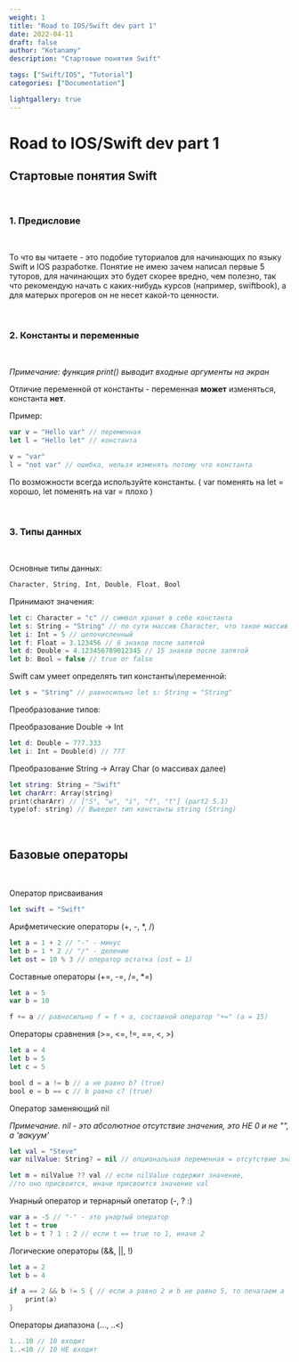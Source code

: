 ```yaml
---
weight: 1
title: "Road to IOS/Swift dev part 1"
date: 2022-04-11
draft: false
author: "Kotanamy"
description: "Стартовые понятия Swift"

tags: ["Swift/IOS", "Tutorial"]
categories: ["Documentation"]

lightgallery: true
---
```


# Road to IOS/Swift dev part 1
## **Стартовые понятия Swift**

<br>

### 1. Предисловие

<br>

То что вы читаете - это подобие туториалов для начинающих по языку Swift и IOS разработке. Понятие не имею зачем написал первые 5 туторов, для начинающих это будет скорее вредно, чем полезно, так что рекомендую начать с каких-нибудь курсов (например, swiftbook), а для матерых прогеров он не несет какой-то ценности.

<br>

### 2. Константы и переменные

<br>

*Примечание: функция print() выводит входные аргументы на экран*

Отличие переменной от константы - переменная **может** изменяться, константа **нет**.

Пример:

```Swift
var v = "Hello var" // переменная
let l = "Hello let" // константа

v = "var"
l = "not var" // ошибка, нельзя изменять потому что константа
```

По возможности всегда используйте константы. ( var поменять на let = хорошо, let поменять на var = плохо )

<br>

### 3. Типы данных

<br>

Основные типы данных:

```Swift
Character, String, Int, Double, Float, Bool
```

Принимают значения:

```Swift
let c: Character = "c" // символ хранит в себе константа
let s: String = "String" // по сути массив Character, что такое массив to be continue...
let i: Int = 5 // целочисленный
let f: Float = 3.123456 // 6 знаков после запятой
let d: Double = 4.123456789012345 // 15 знаков после запятой
let b: Bool = false // true or false
```

Swift сам умеет определять тип константы\переменной:

```Swift
let s = "String" // равносильно let s: String = "String"
```

Преобразование типов:

Преобразование Double -> Int

```Swift
let d: Double = 777.333
let i: Int = Double(d) // 777
```

Преобразование String -> Array Char (о массивах далее)

```Swift
let string: String = "Swift"
let charArr: Array(string)
print(charArr) // ["S", "w", "i", "f", "t"] (part2 5.1)
type(of: string) // Выведет тип константы string (String)
```

<br>

## Базовые операторы

<br>

Оператор присваивания 

```Swift
let swift = "Swift"
```

Арифметические операторы (+, -, *, /)

```Swift
let a = 1 + 2 // "-" - минус
let b = 1 * 2 // "/" - деление
let ost = 10 % 3 // оператор остатка (ost = 1)
```

Составные операторы (+=, -=, /=, *=)

```Swift
let a = 5
var b = 10

f += a // равносильно f = f + a, составной оператор "+=" (а = 15)
```

Операторы сравнения (>=, <=, !=, ==, <, >)

```Swift
let a = 4
let b = 5
let c = 5

bool d = a != b // a не равно b? (true)
bool e = b == c // b равно с? (true)
```

Оператор заменяющий nil

*Примечание. nil - это абсолютное отсутствие значения, это НЕ 0 и не "", а 'вакуум'*

```Swift
let val = "Steve"
var nilValue: String? = nil // опциональная переменная = отсутствие значения

let m = nilValue ?? val // если nilValue содержит значение, 
//то оно присвоится, иначе присвоится значение val
```

Унарный оператор и тернарный опетатор (-, ? :)

```Swift
var a = -5 // "-" - это унартый оператор
let t = true
let b = t ? 1 : 2 // если t == true то 1, иначе 2
```

Логические операторы (&&, ||, !)

```Swift
let a = 2
let b = 4

if a == 2 && b != 5 { // если a равно 2 и b не равно 5, то печатаем а
    print(a) 
}
```

Операторы диапазона (..., ..<)

```Swift
1...10 // 10 входит
1..<10 // 10 НЕ входит
```

<br>

